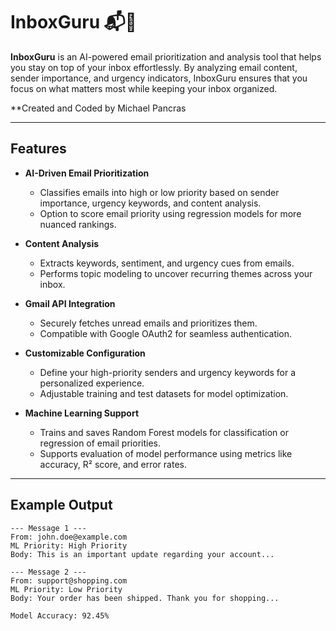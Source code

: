 # InboxGuru 📬🧠  

**InboxGuru** is an AI-powered email prioritization and analysis tool that helps you stay on top of your inbox effortlessly. By analyzing email content, sender importance, and urgency indicators, InboxGuru ensures that you focus on what matters most while keeping your inbox organized.

**Created and Coded by Michael Pancras

---

## Features  

- **AI-Driven Email Prioritization**  
   - Classifies emails into high or low priority based on sender importance, urgency keywords, and content analysis.  
   - Option to score email priority using regression models for more nuanced rankings.  

- **Content Analysis**  
   - Extracts keywords, sentiment, and urgency cues from emails.  
   - Performs topic modeling to uncover recurring themes across your inbox.  

- **Gmail API Integration**  
   - Securely fetches unread emails and prioritizes them.  
   - Compatible with Google OAuth2 for seamless authentication.  

- **Customizable Configuration**  
   - Define your high-priority senders and urgency keywords for a personalized experience.  
   - Adjustable training and test datasets for model optimization.  

- **Machine Learning Support**  
   - Trains and saves Random Forest models for classification or regression of email priorities.  
   - Supports evaluation of model performance using metrics like accuracy, R² score, and error rates.  

---

## Example Output  

```plaintext
--- Message 1 ---
From: john.doe@example.com
ML Priority: High Priority
Body: This is an important update regarding your account...

--- Message 2 ---
From: support@shopping.com
ML Priority: Low Priority
Body: Your order has been shipped. Thank you for shopping...

Model Accuracy: 92.45%

